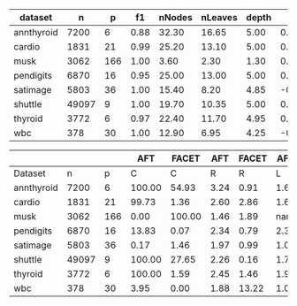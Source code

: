 | dataset    | n     | p   | f1   | nNodes | nLeaves | depth | Q     | J    |
| ---------- | ----- | --- | ---- | ------ | ------- | ----- | ----- | ---- |
| annthyroid | 7200  | 6   | 0.88 | 32.30  | 16.65   | 5.00  | 0.94  | 0.91 |
| cardio     | 1831  | 21  | 0.99 | 25.20  | 13.10   | 5.00  | 0.55  | 0.38 |
| musk       | 3062  | 166 | 1.00 | 3.60   | 2.30    | 1.30  | 0.00  | 0.02 |
| pendigits  | 6870  | 16  | 0.95 | 25.00  | 13.00   | 5.00  | 0.95  | 0.41 |
| satimage   | 5803  | 36  | 1.00 | 15.40  | 8.20    | 4.85  | -0.37 | 0.13 |
| shuttle    | 49097 | 9   | 1.00 | 19.70  | 10.35   | 5.00  | 0.85  | 0.59 |
| thyroid    | 3772  | 6   | 0.97 | 22.40  | 11.70   | 4.95  | 0.50  | 0.82 |
| wbc        | 378   | 30  | 1.00 | 12.90  | 6.95    | 4.25  | -0.29 | 0.13 |


|            |       |     | AFT    | FACET  | AFT  | FACET | AFT  | FACET | AFT   | FACET |
| ---------- | ----- | --- | ------ | ------ | ---- | ----- | ---- | ----- | ----- | ----- |
| Dataset    | n     | p   | C      | C      | R    | R     | L    | L     | D     | D     |
| annthyroid | 7200  | 6   | 100.00 | 54.93  | 3.24 | 0.91  | 1.68 | 1.65  | 0.89  | 0.66  |
| cardio     | 1831  | 21  | 99.73  | 1.36   | 2.60 | 2.86  | 1.60 | 1.80  | 7.08  | 3.12  |
| musk       | 3062  | 166 | 0.00   | 100.00 | 1.46 | 1.89  | nan  | 15.14 | nan   | 9.51  |
| pendigits  | 6870  | 16  | 13.83  | 0.07   | 2.34 | 0.79  | 2.39 | 2.00  | 14.42 | 3.78  |
| satimage   | 5803  | 36  | 0.17   | 1.46   | 1.97 | 0.99  | 1.00 | 3.65  | 8.68  | 6.86  |
| shuttle    | 49097 | 9   | 100.00 | 27.65  | 2.26 | 0.16  | 1.72 | 1.08  | 1.61  | 0.27  |
| thyroid    | 3772  | 6   | 100.00 | 1.59   | 2.45 | 1.46  | 1.97 | 1.08  | 3.74  | 1.72  |
| wbc        | 378   | 30  | 3.95   | 0.00   | 1.88 | 13.22 | 1.00 | nan   | 5.06  | nan   |
